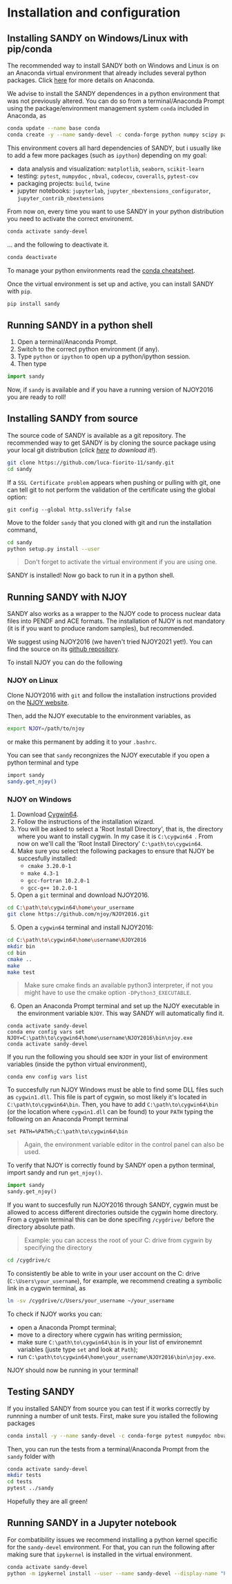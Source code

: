 # Installation and configuration

## Installing SANDY on Windows/Linux with pip/conda
The recommended way to install SANDY both on Windows and Linux is on an Anaconda virtual environment that already includes several python packages. Click [here](#anaconda) for more details on Anaconda.

We advise to install the SANDY dependences in a python environment that was not previously altered. You can do so from a terminal/Anaconda Prompt using the package/environment management system `conda` included in Anaconda, as
```sh
conda update --name base conda
conda create -y --name sandy-devel -c conda-forge python numpy scipy pandas pyyaml pytables
```
This environment covers all hard dependencies of SANDY, but i usually like to add a few more packages (such as `ipython`) depending on my goal:
 - data analysis and visualization: `matplotlib`, `seaborn`, `scikit-learn`
 - testing: `pytest`, `numpydoc` , `nbval`, `codecov`, `coveralls`, `pytest-cov`
 - packaging projects: `build`, `twine`
 - jupyter notebooks: `jupyterlab`, `jupyter_nbextensions_configurator`, `jupyter_contrib_nbextensions`

From now on, every time you want to use SANDY in your python distribution you need to activate the correct environemt.
```sh
conda activate sandy-devel
```
... and the following to deactivate it.
```sh
conda deactivate
```
To manage your python environments read the [conda cheatsheet](https://docs.conda.io/projects/conda/en/4.6.0/_downloads/52a95608c49671267e40c689e0bc00ca/conda-cheatsheet.pdf).

Once the virtual environment is set up and active, you can install SANDY with `pip`.

```sh
pip install sandy
```

## Running SANDY in a python shell
1. Open a terminal/Anaconda Prompt.
2. Switch to the correct python environment (if any).
3. Type `python` or `ipython` to open up a python/ipython session.
4. Then type
```python
import sandy
```

Now, if `sandy` is available and if you have a running version of NJOY2016 you are ready to roll!


## Installing SANDY from source
The source code of SANDY is available as a git repository. The recommended way to get SANDY is by cloning the source package using your local git distribution (*click [here](https://git-scm.com/downloads) to download it!*).

```sh
git clone https://github.com/luca-fiorito-11/sandy.git
cd sandy
```

If a `SSL Certificate problem` appears when pushing or pulling with git, one can tell git to not perform the validation of the certificate using the global option:

```git
git config --global http.sslVerify false
```

Move to the folder `sandy` that you cloned with git and run the installation command,
```sh
cd sandy
python setup.py install --user
```
> Don't forget to activate the virtual environment if you are using one.

SANDY is installed! Now go back to run it in a python shell.


## Running SANDY with NJOY
SANDY also works as a wrapper to the NJOY code to process nuclear data files into PENDF and ACE formats.
The installation of NJOY is not mandatory (it is if you want to produce random samples), but recommended.

We suggest using NJOY2016 (we haven't tried NJOY2021 yet!).
You can find the source on its [github repository](https://github.com/njoy/NJOY2016).

To install NJOY you can do the following

### NJOY on Linux

Clone NJOY2016 with `git` and follow the installation instructions provided on the [NJOY website](https://docs.njoy21.io/install.html).

Then, add the NJOY executable to the environment variables, as
```sh
export NJOY=/path/to/njoy
```

or make this permanent by adding it to your `.bashrc`.

You can see that `sandy` recongnizes the NJOY executable if you open a python terminal and type
```sh
import sandy
sandy.get_njoy()
```


### NJOY on Windows

1. Download [Cygwin64](https://cygwin.com/install.html).
2. Follow the instructions of the installation wizard.
3. You will be asked to select a 'Root Install Directory', that is, the directory where you want to install cygwin. In my case it is `C:\cygwin64
`. From now on we'll call the 'Root Install Directory' `C:\path\to\cygwin64`.
3. Make sure you select the following packages to ensure that NJOY be succesfully installed:
    * `cmake 3.20.0-1`
    * `make 4.3-1`
    * `gcc-fortran 10.2.0-1`
    * `gcc-g++ 10.2.0-1`
4. Open a `git` terminal and download NJOY2016.
```sh
cd C:\path\to\cygwin64\home\your_username
git clone https://github.com/njoy/NJOY2016.git
```
5. Open a `cygwin64` terminal and install NJOY2016:
```sh
cd C:\path\to\cygwin64\home\username\NJOY2016
mkdir bin
cd bin
cmake ..
make
make test
```
>  Make sure cmake finds an available python3 interpreter, if not you might have to use the cmake option `-DPython3_EXECUTABLE`.
6. Open an Anaconda Prompt terminal and set up the NJOY executable in the environment variable `NJOY`. This way SANDY will automatically find it.
```dos
conda activate sandy-devel
conda env config vars set NJOY=C:\path\to\cygwin64\home\username\NJOY2016\bin\njoy.exe
conda activate sandy-devel
```

If you run the following you should see `NJOY` in your list of environment variables (inside the python virtual environment),
```dos
conda env config vars list
```

To succesfully run NJOY Windows must be able to find some DLL files such as `cygwin1.dll`.
This file is part of cygwin, so most likely it's located in `C:\path\to\cygwin64\bin`.
Then, you have to add `C:\path\to\cygwin64\bin` (or the location where `cygwin1.dll` can be found) to your `PATH` typing the following on an Anaconda Prompt terminal 
```dos
set PATH=%PATH%;C:\path\to\cygwin64\bin
```
> Again, the environment variable editor in the control panel can also be used.


To verify that NJOY is correctly found by SANDY open a python terminal, import sandy and run `get_njoy()`.
```python
import sandy
sandy.get_njoy()
```

If you want to succesfully run NJOY2016 through SANDY, cygwin must be allowed to access different directories outside the cygwin home directory.
From a cygwin terminal this can be done specifing `/cygdrive/` before the directory absolute path.

> Example: you can access the root of your C: drive from cygwin by specifying the directory
```bash
cd /cygdrive/c
```

To consistently be able to write in your user account on the C: drive (`C:\Users\your_username`), for example, we recommend creating a symbolic link in a cygwin terminal, as
```bash
ln -sv /cygdrive/c/Users/your_username ~/your_username
```

To check if NJOY works you can:
 * open a Anaconda Prompt terminal;
 * move to a directory where cygwin has writing permission;
 * make sure `C:\path\to\cygwin64\bin` is in your list of environemnt variables (juste type `set` and look at `Path`);
 * run `C:\path\to\cygwin64\home\your_username\NJOY2016\bin\njoy.exe`.

NJOY should now be running in your terminal!


## Testing SANDY
If you installed SANDY from source you can test if it works correctly by runnning a number of unit tests.
First, make sure you istalled the following packages

```sh
conda install -y --name sandy-devel -c conda-forge pytest numpydoc nbval
```

Then, you can run the tests from a terminal/Anaconda Prompt from the `sandy` folder with
```sh
conda activate sandy-devel
mkdir tests
cd tests
pytest ../sandy
```

Hopefully they are all green!


## Running SANDY in a Jupyter notebook

For combatibility issues we recommend installing a python kernel specific for the `sandy-devel` environment.
For that, you can run the following after making sure that `ipykernel` is installed in the virtual environment.

```sh
conda activate sandy-devel
python -m ipykernel install --user --name sandy-devel --display-name "Python3 (sandy-devel)"
```
